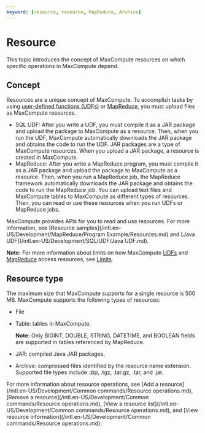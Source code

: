 ```yaml
---
keyword: [resource, resource, MapReduce, Archive]
---
```


# Resource

This topic introduces the concept of MaxCompute resources on which specific operations in MaxCompute depend.

## Concept

Resources are a unique concept of MaxCompute. To accomplish tasks by using [user-defined functions \(UDFs\)](/intl.en-US/Development/SQL/UDF/Overview.md) or [MapReduce](/intl.en-US/Development/MapReduce/Summary/MapReduce.md), you must upload files as MaxCompute resources.

-   SQL UDF: After you write a UDF, you must compile it as a JAR package and upload the package to MaxCompute as a resource. Then, when you run the UDF, MaxCompute automatically downloads the JAR package and obtains the code to run the UDF. JAR packages are a type of MaxCompute resources. When you upload a JAR package, a resource is created in MaxCompute.
-   MapReduce: After you write a MapReduce program, you must compile it as a JAR package and upload the package to MaxCompute as a resource. Then, when you run a MapReduce job, the MapReduce framework automatically downloads the JAR package and obtains the code to run the MapReduce job. You can upload text files and MaxCompute tables to MaxCompute as different types of resources. Then, you can read or use these resources when you run UDFs or MapReduce jobs.

MaxCompute provides APIs for you to read and use resources. For more information, see [Resource samples](/intl.en-US/Development/MapReduce/Program Example/Resources.md) and [Java UDF](/intl.en-US/Development/SQL/UDF/Java UDF.md).

**Note:** For more information about limits on how MaxCompute [UDFs](/intl.en-US/Development/SQL/UDF/Overview.md) and [MapReduce](/intl.en-US/Development/MapReduce/Summary/MapReduce.md) access resources, see [Limits](/intl.en-US/Development/MapReduce/Limits.md).

## Resource type

The maximum size that MaxCompute supports for a single resource is 500 MB. MaxCompute supports the following types of resources:

-   File
-   Table: tables in MaxCompute.

    **Note:** Only BIGINT, DOUBLE, STRING, DATETIME, and BOOLEAN fields are supported in tables referenced by MapReduce.

-   JAR: compiled Java JAR packages.
-   Archive: compressed files identified by the resource name extension. Supported file types include .zip, .tgz, .tar.gz, .tar, and .jar.

For more information about resource operations, see [Add a resource](/intl.en-US/Development/Common commands/Resource operations.md), [Remove a resource](/intl.en-US/Development/Common commands/Resource operations.md), [View a resource list](/intl.en-US/Development/Common commands/Resource operations.md), and [View resource information](/intl.en-US/Development/Common commands/Resource operations.md).

